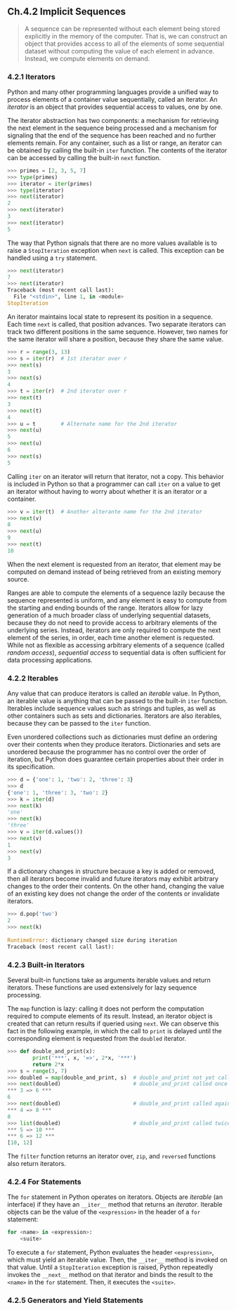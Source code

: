 # 

## Ch.4.2 Implicit Sequences

>  A sequence can be represented without each element being stored explicitly in the memory of the computer. That is, we can construct an object that provides access to all of the elements of some sequential dataset without computing the value of each element in advance. Instead, we compute elements on demand.

### 4.2.1  Iterators

Python and many other programming languages provide a unified way to process elements of a container value sequentially, called an iterator. An *iterator* is an object that provides sequential access to values, one by one.

The iterator abstraction has two components: a mechanism for retrieving the next element in the sequence being processed and a mechanism for signaling that the end of the sequence has been reached and no further elements remain. For any container, such as a list or range, an iterator can be obtained by calling the built-in `iter` function. The contents of the iterator can be accessed by calling the built-in `next` function.

```python
>>> primes = [2, 3, 5, 7]
>>> type(primes)
>>> iterator = iter(primes)
>>> type(iterator)
>>> next(iterator)
2
>>> next(iterator)
3
>>> next(iterator)
5
```

The way that Python signals that there are no more values available is to raise a `StopIteration` exception when `next` is called. This exception can be handled using a `try` statement.

```python
>>> next(iterator)
7
>>> next(iterator)
Traceback (most recent call last):
  File "<stdin>", line 1, in <module>
StopIteration
```

An iterator maintains local state to represent its position in a sequence. Each time `next` is called, that position advances. Two separate iterators can track two different positions in the same sequence. However, two names for the same iterator will share a position, because they share the same value.

```python
>>> r = range(3, 13)
>>> s = iter(r)  # 1st iterator over r
>>> next(s)
3
>>> next(s)
4
>>> t = iter(r)  # 2nd iterator over r
>>> next(t)
3
>>> next(t)
4
>>> u = t        # Alternate name for the 2nd iterator
>>> next(u)
5
>>> next(u)
6
>>> next(s)
5
```

Calling `iter` on an iterator will return that iterator, not a copy. This behavior is included in Python so that a programmer can call `iter` on a value to get an iterator without having to worry about whether it is an iterator or a container.

```python
>>> v = iter(t)  # Another alterante name for the 2nd iterator
>>> next(v)
8
>>> next(u)
9
>>> next(t)
10
```

When the next element is requested from an iterator, that element may be computed on demand instead of being retrieved from an existing memory source.

Ranges are able to compute the elements of a sequence lazily because the sequence represented is uniform, and any element is easy to compute from the starting and ending bounds of the range. Iterators allow for lazy generation of a much broader class of underlying sequential datasets, because they do not need to provide access to arbitrary elements of the underlying series. Instead, iterators are only required to compute the next element of the series, in order, each time another element is requested. While not as flexible as accessing arbitrary elements of a sequence (called *random access*), *sequential access* to sequential data is often sufficient for data processing applications.

### 4.2.2  Iterables

Any value that can produce iterators is called an *iterable* value. In Python, an iterable value is anything that can be passed to the built-in `iter` function. Iterables include sequence values such as strings and tuples, as well as other containers such as sets and dictionaries. Iterators are also iterables, because they can be passed to the `iter` function.

Even unordered collections such as dictionaries must define an ordering over their contents when they produce iterators. Dictionaries and sets are unordered because the programmer has no control over the order of iteration, but Python does guarantee certain properties about their order in its specification.

```python
>>> d = {'one': 1, 'two': 2, 'three': 3}
>>> d
{'one': 1, 'three': 3, 'two': 2}
>>> k = iter(d)
>>> next(k)
'one'
>>> next(k)
'three'
>>> v = iter(d.values())
>>> next(v)
1
>>> next(v)
3
```

If a dictionary changes in structure because a key is added or removed, then all iterators become invalid and future iterators may exhibit arbitrary changes to the order their contents. On the other hand, changing the value of an existing key does not change the order of the contents or invalidate iterators.

```python
>>> d.pop('two')
2
>>> next(k)
       
RuntimeError: dictionary changed size during iteration
Traceback (most recent call last):
```

### 4.2.3  Built-in Iterators

Several built-in functions take as arguments iterable values and return iterators. These functions are used extensively for lazy sequence processing.

The `map` function is lazy: calling it does not perform the computation required to compute elements of its result. Instead, an iterator object is created that can return results if queried using `next`. We can observe this fact in the following example, in which the call to `print` is delayed until the corresponding element is requested from the `doubled` iterator.

```python
>>> def double_and_print(x):
        print('***', x, '=>', 2*x, '***')
        return 2*x
>>> s = range(3, 7)
>>> doubled = map(double_and_print, s)  # double_and_print not yet called
>>> next(doubled)                       # double_and_print called once
*** 3 => 6 ***
6
>>> next(doubled)                       # double_and_print called again
*** 4 => 8 ***
8
>>> list(doubled)                       # double_and_print called twice more
*** 5 => 10 ***
*** 6 => 12 ***
[10, 12]
```

The `filter` function returns an iterator over, `zip`, and `reversed` functions also return iterators.

### 4.2.4  For Statements

The `for` statement in Python operates on iterators. Objects are *iterable* (an interface) if they have an `__iter__` method that returns an *iterator*. Iterable objects can be the value of the `<expression>` in the header of a `for` statement:

```python
for <name> in <expression>:
    <suite>
```

To execute a `for` statement, Python evaluates the header `<expression>`, which must yield an iterable value. Then, the `__iter__` method is invoked on that value. Until a `StopIteration` exception is raised, Python repeatedly invokes the `__next__` method on that iterator and binds the result to the `<name>` in the `for` statement. Then, it executes the `<suite>`.

### 4.2.5  Generators and Yield Statements